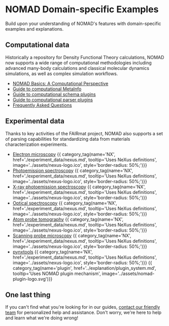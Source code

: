 # NOMAD Domain-specific Examples

Build upon your understanding of NOMAD's features with domain-specific examples and explanations.

<div markdown="block" class="home-grid">
<div markdown="block">

## Computational data

Historically a repository for Density Functional Theory calculations, NOMAD now supports a wide range of computational methodologies including advanced many-body calculations and classical molecular dynamics simulations, as well as complex simulation workflows.

- [NOMAD Basics: A Computational Perspective](./computational_data/basics.md)
- [Guide to computational MetaInfo](./computational_data/metainfo.md)
- [Guide to computational schema plugins](./computational_data/schema_plugins.md)
- [Guide to computational parser plugins](./computational_data/parser_plugins.md)
- [Frequently Asked Questions](./computational_data/faqs.md)

<!--
#### subcategory 1
- links...
#### subcategory 2
- links... -->

</div>
<div markdown="block">

## Experimental data

Thanks to key activities of the FAIRmat project, NOMAD also supports a set of parsing capabilities for standardizing data from materials characterization experiments.

- [Electron microscopy](./experiment_data/em.md)
{{ category_tag(name='NX', href='./experiment_data/nexus.md', tooltip='Uses NeXus definitions', image='../assets/nexus-logo.ico', style='border-radius: 50%;')}}
- [Photoemission spectroscopy](./experiment_data/mpes.md)
{{ category_tag(name='NX', href='./experiment_data/nexus.md', tooltip='Uses NeXus definitions', image='../assets/nexus-logo.ico', style='border-radius: 50%;')}}
- [X-ray photoemission spectroscopy](./experiment_data/xps.md)
{{ category_tag(name='NX', href='./experiment_data/nexus.md', tooltip='Uses NeXus definitions', image='../assets/nexus-logo.ico', style='border-radius: 50%;')}}
- [Optical spectroscopy](./experiment_data/opt.md)
{{ category_tag(name='NX', href='./experiment_data/nexus.md', tooltip='Uses NeXus definitions', image='../assets/nexus-logo.ico', style='border-radius: 50%;')}}
- [Atom probe tomography](./experiment_data/apm.md)
{{ category_tag(name='NX', href='./experiment_data/nexus.md', tooltip='Uses NeXus definitions', image='../assets/nexus-logo.ico', style='border-radius: 50%;')}}
- [Scanning probe microscopy](./experiment_data/spm.md)
{{ category_tag(name='NX', href='./experiment_data/nexus.md', tooltip='Uses NeXus definitions', image='../assets/nexus-logo.ico', style='border-radius: 50%;')}}
- [pynxtools](./experiment_data/pynxtools.md)
{{ category_tag(name='NX', href='./experiment_data/nexus.md', tooltip='Uses NeXus definitions', image='../assets/nexus-logo.ico', style='border-radius: 50%;')}}
{{ category_tag(name='plugin', href='../explanation/plugin_system.md', tooltip='Uses NOMAD plugin mechanism', image='../assets/nomad-plugin-logo.svg')}}

</div>

<!-- <div markdown="block">

</div> -->
</div>

<h2>One last thing</h2>

If you can't find what you're looking for in our guides, [contact our friendly team](mailto:support@nomad-lab.eu) for personalized help and assistance. Don't worry, we're here to help and learn what we're doing wrong!

